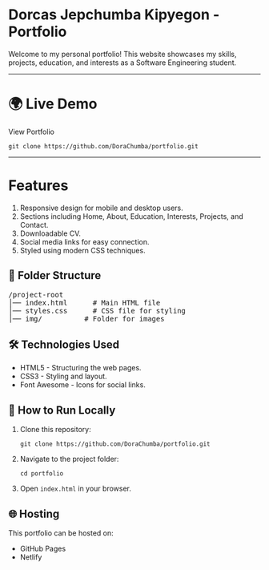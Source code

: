 <h1>Dorcas Jepchumba Kipyegon - Portfolio</h1>
<p>Welcome to my personal portfolio! This website showcases my skills, projects, education, and interests as a Software Engineering student.</p>
<hr>

<h1>🌍 Live Demo</h1>
<p>View Portfolio </p>
    <pre><code>git clone https://github.com/DoraChumba/portfolio.git</code></pre>

<hr>

<h1>Features</h1>
<ol>
  <li>Responsive design for mobile and desktop users.</li>
  <li>Sections including Home, About, Education, Interests, Projects, and Contact.</li>
  <li>Downloadable CV.</li>
  <li>Social media links for easy connection.</li>
  <li>Styled using modern CSS techniques.</li>
</ol>

<h2>📁 Folder Structure</h2>
<pre>
/project-root
│── index.html      # Main HTML file
│── styles.css      # CSS file for styling
│── img/          # Folder for images
</pre>

<h2>🛠 Technologies Used</h2>
<ul>
  <li>HTML5 - Structuring the web pages.</li>
  <li>CSS3 - Styling and layout.</li>
  <li>Font Awesome - Icons for social links.</li>
</ul>

<h2>🚀 How to Run Locally</h2>
<ol>
  <li>Clone this repository:
    <pre><code>git clone https://github.com/DoraChumba/portfolio.git</code></pre>
  </li>
  <li>Navigate to the project folder:
    <pre><code>cd portfolio</code></pre>
  </li>
  <li>Open <code>index.html</code> in your browser.</li>
</ol>

<h2>🌐 Hosting</h2>
<p>This portfolio can be hosted on:</p>
<ul>
  <li>GitHub Pages </li>
  <li>Netlify</li>
</ul>
